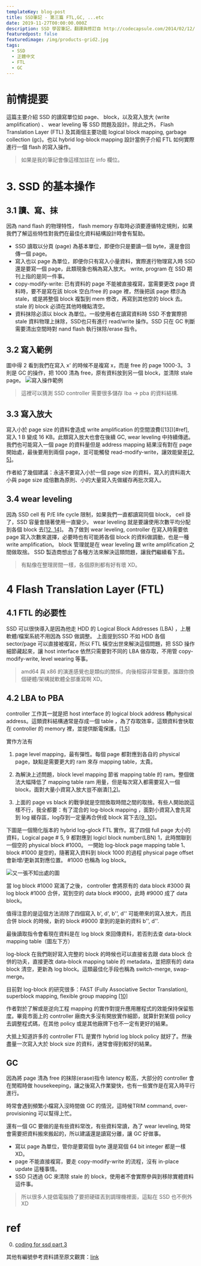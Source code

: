 ```yaml
---
templateKey: blog-post
title: SSD筆記 - 第三篇 FTL,GC, ...etc
date: 2019-11-27T00:00:00.000Z
description: SSD 學習筆記，翻譯與修訂自 http://codecapsule.com/2014/02/12/coding-for-ssds-part-6-a-summary-what-every-programmer-should-know-about-solid-state-drives/
featuredpost: false
featuredimage: /img/products-grid2.jpg
tags:
  - SSD
  - 正體中文
  - FTL
  - GC
---
```


# 前情提要
這篇主要介紹 SSD 的讀寫單位如 page、 block，以及寫入放大 (write amplification) 、 wear leveling 等 SSD 問題及設計。除此之外， Flash Translation Layer (FTL) 及其兩個主要功能 logical block mapping, garbage collection (gc)。也以 hybrid log-block mapping 設計當例子介紹 FTL 如何實際進行一個 flash 的寫入操作。

> 如果是我的筆記會像這樣加註在 info 欄位。

# 3. SSD 的基本操作

## 3.1 讀、寫、抹

因為 nand flash 的物理特性， flash memory 存取時必須要遵循特定規則，如果我們了解這些特性對我們在最佳化資料結構設計時會有幫助。

* SSD 讀取以分頁 (page) 為基本單位，即便你只是要讀一個 byte，還是會回傳一個 page。
* 寫入也以 page 為單位，即便你只有寫入小量資料，實際進行物理寫入時 SSD 還是要寫一個 page，此類現象也稱為寫入放大。 write, program 在 SSD 期刊上指的是同一件事。
* copy-modify-write: 已有資料的 page 不能被直接複寫，當需要更改 page 資料時，要不是寫在該 blcok 空白/free 的 page 裡，然後把該 page 標示為 stale，或是將整個 block 複製到 mem 修改，再寫到其他空的 block 去。 stale 的 block 必須在其他時機點清空。
* 資料抹除必須以 block 為單位。一般使用者在讀寫資料時 SSD 不會實際把 stale 資料物理上抹除，SSD也只有進行 read/write 操作。SSD 只在 GC 判斷需要清出空間時對 nand flash 執行抹除/erase 指令。

## 3.2 寫入範例

圖中得 2 看到我們在寫入 x' 的時候不是複寫 x，而是 free 的 page 1000-3。
3 則是 GC 的操作，把 1000 清為 free，原有資料放到另一個 block，並清除 stale page。
![寫入操作範例](http://codecapsule.com/wp-content/uploads/2014/02/ssd-writing-data.jpg)

> 這裡可以猜測 SSD controller 需要很多儲存 lba -> pba 的資料結構.

## 3.3 寫入放大

寫入小於 page size 的資料會造成 write amplification 的空間浪費([13])[#ref], 寫入 1 B 變成 16 KB。此類寫入放大也會在後續 GC, wear leveling 中持續傳遞。我們也可能寫入一個 page 的資料量但是 address mapping 結果沒有對在 page 開始處，最後要用到兩個 page，並可能觸發 read-modify-write，讓效能變差[[2, 5]](#ref)。

作者給了幾個建議：永遠不要寫入小於一個 page size 的資料，寫入的資料兩大小與 page size 成倍數為原則、小的大量寫入先做緩存再批次寫入。

## 3.4 wear leveling
因為 SSD cell 有 P/E life cycle 限制，如果我們一直都讀寫同個 block， cell 掛了，SSD 容量會隨著使用一直變少。 wear leveling 就是要讓使用次數平均分配到各個 block 去[[12, 14]](#ref)。 
為了做到 wear leveling, controller 在寫入時需要依 page 寫入次數來選擇，必要時也有可能將各個 block 的資料做調動，也是一種 write amplification。 block 管理就是在 wear leveling 跟 write amplification 之間做取捨。
SSD 製造商想出了各種方法來解決這類問題，讓我們繼續看下去。

> 有點像在整理房間一樣，各個原則都有好有壞 XD。

# 4 Flash Translation Layer (FTL)
## 4.1 FTL 的必要性
SSD 可以很快導入是因為他走 HDD 的 Logical Block Addresses (LBA) ，上層軟體/檔案系統不用因為 SSD 做調整。 上面提到SSD 不如 HDD 各個 sector/page 可以直接被複寫，所以 FTL 橫空出世來解決這個問題，把 SSD 操作細節藏起來，讓 host interface 依然只需要對不同的 LBA 做存取，不用管 copy-modify-write, level wearing 等事。
> amd64 與 x86 的演進感覺也是類似的關係，向後相容非常重要。誰跟你換個硬體/架構就軟體全部重寫啊 XD。

## 4.2 LBA to PBA
controller 工作其一就是把 host interface 的 logical block address 轉physical address。這類資料結構通常是存成一個 table ，為了存取效率，這類資料會快取在 controller 的 memory 裡，並提供斷電保護。[[1,5]](#ref)

實作方法有 

1. page level mapping，最有彈性。每個 page 都對應到各自的 physical page，缺點是需要更大的 ram 來存 mapping table，太貴。

2. 為解決上述問題，block level mapping 節省 mapping table 的 ram。整個做法大幅降低了 mapping table ram 用量，但是每次寫入都需要寫入一個 block，面對大量小資寫入放大豈不崩潰[[1,2]](#ref)。

3. 上面的 page vs black 的戰爭就是空間換取時間之間的取捨。有些人開始說這樣不行，我全都要：有了混合的 log-block mapping ，面對小資寫入會先寫到 log 緩存區，log存到一定量再合併成 block 寫下去[[9, 10]](#ref)。

下圖是一個簡化版本的 hybrid log-glock FTL 實作。寫了四個 full page 大小的資料，Logical page # 5, 9 都對應到 logicl block number(LBN) 1，此時關聯到一個空的 physical block #1000。
一開始 log-block page mapping table 1、 block #1000 是空的，隨著寫入資料到 block 1000 的過程 physical page offset 會新增/更新其對應位置。 #1000 也稱為 log block。

![又一張不知出處的圖](http://codecapsule.com/wp-content/uploads/2014/02/ssd-hybrid-ftl.jpg)

當 log block #1000 寫滿了之後， controller 會將原有的 data block #3000 與 log block #1000 合併，寫到空的 data block #9000，此時 #9000 成了 data block。

值得注意的是這個方法消除了四個寫入 b', d', b'', d'' 可能帶來的寫入放大，而且合併 block 的時候，新的 block #9000 拿到的是新的資料  b'', d''.

最後讀取指令會看現在資料是在 log block 來回傳資料，若否則去查 data-block mapping table（圖左下方）

log-block 在我們剛好寫入完整的 block 的時候也可以直接省去跟 data block
合併的功夫，直接更改 data-block mapping table 的 metadata，並把原有的 data block 清空，更新為 log block。這類最佳化手段也稱為 switch-merge, swap-merge。

目前對 log-block 的研究很多：FAST (Fully Associative Sector Translation), superblock mapping, flexible group mapping [[10]](#ref)


作者對於了解或是逆向工程 mapping 的實作對提升應用層程式的效能保持保留態度。畢竟市面上的 controller 廠商大多沒有開放實作細節，就算針對某個 policy 去調整程式碼，在其他 policy 或是其他廠牌下也不一定有更好的結果。

大抵上知道許多的 controller FTL 是實作 hybrid log block policy 就好了。然後盡量一次寫入大於 block size 的資料，通常會得到較好的結果。

## GC
因為將 page 清為 free 的抹除(erase)指令 latency 較高，大部分的 controller 會在閒暇時做 housekeeping，讓之後寫入作業變快，也有一些實作是在寫入時平行進行。

時常會遇到頻繁小檔寫入沒時間做 GC 的情況，這時候TRIM command, over-provisioning 可以幫得上忙。

還有一個 GC 要做的是有些資料常改，有些資料常讀，為了 wear leveling, 時常會需要把資料搬來搬起的，所以建議還是讀寫分離，讓 GC 好做事。



* 寫以 page 為單位，管你是要寫個 byte 還是寫個 64 bit integer 都是一樣 XD。
* page 不能直接複寫，要走 copy-modify-write 的流程，沒有 in-place update 這種事情。
* SSD 只透過 GC 來清除 stale 的 block，使用者不會實際參與到移除實體資料這件事。
> 所以很多人提倡電腦換了要把硬碟丟到調理機裡面，這點在 SSD 也不例外 XD

# ref
0. [coding for ssd part 3](http://codecapsule.com/2014/02/12/coding-for-ssds-part-3-pages-blocks-and-the-flash-translation-layer/)

其他有編號參考資料請至原文觀賞：[link](http://codecapsule.com/2014/02/12/coding-for-ssds-part-3-pages-blocks-and-the-flash-translation-layer/#ref)